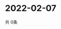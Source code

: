 # 2022-02-07
  共 0条

  <!-- BEGIN -->
  <!-- 最后更新时间Mon Feb 07 2022 17:08:28 GMT+0000 (Coordinated Universal Time) -->
  
  <!-- END -->
  
  